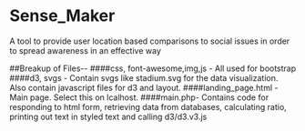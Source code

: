 # Sense_Maker
A tool to provide user location based comparisons to social issues in order to spread awareness in an effective way

##Breakup of Files--
####css, font-awesome,img,js - 
All used for bootstrap
####d3, svgs -
Contain svgs like stadium.svg for the data visualization. Also contain javascript files for d3 and layout.
####landing_page.html -
Main page. Select this on lcalhost.
####main.php-
Contains code for responding to html form, retrieving data from databases, calculating ratio, printing out text in styled text and calling d3/d3.v3.js 
